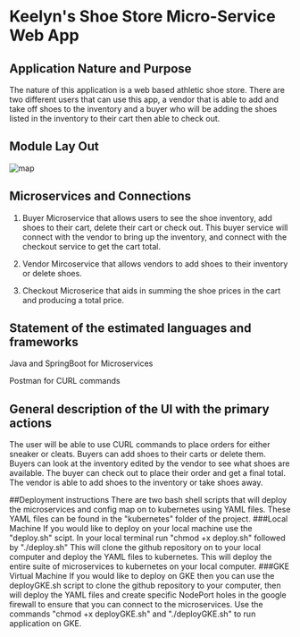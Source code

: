 
# Keelyn's Shoe Store Micro-Service Web App

## Application Nature and Purpose
The nature of this application is  a web based athletic shoe store. There are two different users that can use this app, a vendor that is able to add and take off shoes to the inventory and a buyer who will be adding the shoes listed in the inventory to their cart then able to check out.       

## Module Lay Out
![map](https://user-images.githubusercontent.com/91858712/236646005-5d24b7c3-fead-40bd-9918-e810be0b7768.jpg)


## Microservices and Connections
1. Buyer Microservice that allows users to see the shoe inventory, add shoes to their cart, delete their cart or
check out. This buyer service will connect with the vendor to bring up the inventory, and connect with the checkout service to get the cart total.  

2. Vendor Mircoservice that allows vendors to add shoes to their inventory or delete shoes.

3. Checkout Microserice that aids in summing the shoe prices in the cart and producing a total price. 

## Statement of the estimated languages and frameworks

Java and SpringBoot for Microservices

Postman for CURL commands

## General description of the UI with the primary actions
The user will be able to use CURL commands to place orders for either sneaker or cleats. Buyers can add shoes to their carts or delete them. Buyers can look at the inventory edited by the vendor to see what shoes are available. The buyer can check out to place their order and get a final total. The vendor is able to add shoes to the inventory or take shoes away.

##Deployment instructions 
There are two bash shell scripts that will deploy the microservices and config map on to kubernetes using YAML files. These YAML files can be found in the "kubernetes" folder of the project. 
###Local Machine
If you would like to deploy on your local machine use the "deploy.sh" scipt. In your local terminal run "chmod +x deploy.sh" followed by "./deploy.sh" This will clone the github repository on to your local computer and deploy the YAML files to kubernetes. 
This will deploy the entire suite of microservices to kubernetes on your local computer. 
###GKE Virtual Machine
If you would like to deploy on GKE then you can use the deployGKE.sh script to clone the github repository to your computer, then will deploy the YAML files and create specific NodePort holes in the google firewall to ensure that you can connect to the microservices. Use the commands
"chmod +x deployGKE.sh" and "./deployGKE.sh" to run application on GKE. 
